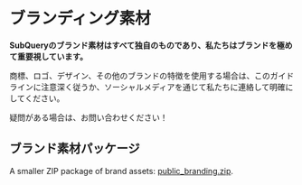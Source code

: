 # ブランディング素材

**SubQueryのブランド素材はすべて独自のものであり、私たちはブランドを極めて重要視しています。**

商標、ロゴ、デザイン、その他のブランドの特徴を使用する場合は、このガイドラインに注意深く従うか、ソーシャルメディアを通じて私たちに連絡して明確にしてください。

疑問がある場合は、お問い合わせください！

## ブランド素材パッケージ

A smaller ZIP package of brand assets: [public_branding.zip](https://static.subquery.network/public-branding.zip).
